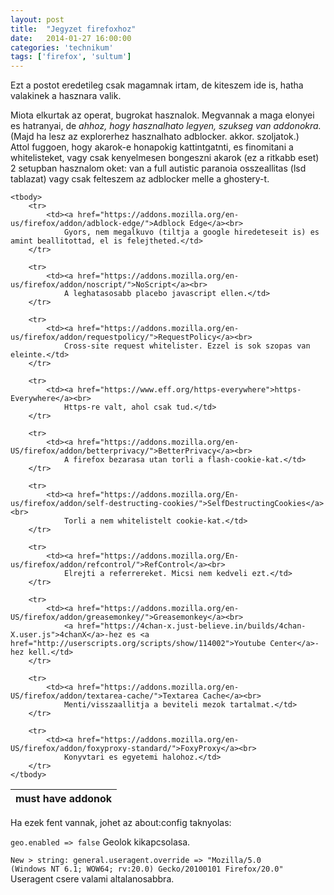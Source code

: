 ```yaml
---
layout: post
title:  "Jegyzet firefoxhoz"
date:   2014-01-27 16:00:00
categories: 'technikum'
tags: ['firefox', 'sultum']
---
```


Ezt a postot eredetileg csak magamnak irtam, de kiteszem ide is, hatha valakinek a hasznara valik.

Miota elkurtak az operat, bugrokat hasznalok. Megvannak a maga elonyei es hatranyai, de <em>ahhoz, hogy hasznalhato legyen, szukseg van addonokra.</em> (Majd ha lesz az explorerhez hasznalhato adblocker. akkor. szoljatok.)<br>
Attol fuggoen, hogy akarok-e honapokig kattintgatnti, es finomitani a whitelisteket, vagy csak kenyelmesen bongeszni akarok (ez a ritkabb eset) 2 setupban hasznalom oket: van a full autistic paranoia osszeallitas (lsd tablazat) vagy csak felteszem az adblocker melle a ghostery-t.

<table class="pure-table pure-table-horizontal">
    <thead>
        <tr>
            <th>must have addonok</th>
        </tr>
    </thead>

    <tbody>
        <tr>
            <td><a href="https://addons.mozilla.org/en-us/firefox/addon/adblock-edge/">Adblock Edge</a><br>
                Gyors, nem megalkuvo (tiltja a google hiredeteseit is) es amint beallitottad, el is felejtheted.</td>
        </tr>

        <tr>
            <td><a href="https://addons.mozilla.org/en-us/firefox/addon/noscript/">NoScript</a><br>
                A leghatasosabb placebo javascript ellen.</td>
        </tr>

        <tr>
            <td><a href="https://addons.mozilla.org/en-us/firefox/addon/requestpolicy/">RequestPolicy</a><br>
                Cross-site request whitelister. Ezzel is sok szopas van eleinte.</td>
        </tr>

        <tr>
            <td><a href="https://www.eff.org/https-everywhere">https-Everywhere</a><br>
                Https-re valt, ahol csak tud.</td>
        </tr>

        <tr>
            <td><a href="https://addons.mozilla.org/en-US/firefox/addon/betterprivacy/">BetterPrivacy</a><br>
                A firefox bezarasa utan torli a flash-cookie-kat.</td>
        </tr>

        <tr>
            <td><a href="https://addons.mozilla.org/En-us/firefox/addon/self-destructing-cookies/">SelfDestructingCookies</a><br>
                Torli a nem whitelistelt cookie-kat.</td>
        </tr>

        <tr>
            <td><a href="https://addons.mozilla.org/En-us/firefox/addon/refcontrol/">RefControl</a><br>
                Elrejti a referrereket. Micsi nem kedveli ezt.</td>
        </tr>

        <tr>
            <td><a href="https://addons.mozilla.org/en-US/firefox/addon/greasemonkey/">Greasemonkey</a><br>
                <a href="https://4chan-x.just-believe.in/builds/4chan-X.user.js">4chanX</a>-hez es <a href="http://userscripts.org/scripts/show/114002">Youtube Center</a>-hez kell.</td>
        </tr>

        <tr>
            <td><a href="https://addons.mozilla.org/en-US/firefox/addon/textarea-cache/">Textarea Cache</a><br>
                Menti/visszaallitja a beviteli mezok tartalmat.</td>
        </tr>

        <tr>
            <td><a href="https://addons.mozilla.org/en-US/firefox/addon/foxyproxy-standard/">FoxyProxy</a><br>
                Konyvtari es egyetemi halohoz.</td>
        </tr>
    </tbody>
</table>

Ha ezek fent vannak, johet az about:config taknyolas:

<code>geo.enabled => false</code> Geolok kikapcsolasa.

<code>New > string: general.useragent.override => "Mozilla/5.0 (Windows NT 6.1; WOW64; rv:20.0) Gecko/20100101 Firefox/20.0"</code> Useragent csere valami altalanosabbra. 
